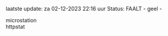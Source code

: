laatste update: 
za 02-12-2023 22:16   uur 
Status: FAALT - geel - 
<div class="service Y">microstation</div><div class="service G">httpstat</div>